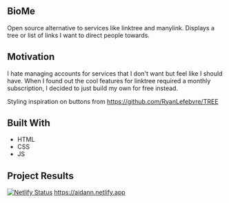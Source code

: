 ## BioMe
Open source alternative to services like linktree and manylink. Displays a tree or list of links I want to direct people towards. 

## Motivation
I hate managing accounts for services that I don't want but feel like I should have. When 
I found out the cool features for linktree required a monthly subscription, I decided to 
just build my own for free instead.

Styling inspiration on buttons from https://github.com/RyanLefebvre/TREE

## Built With
- HTML
- CSS
- JS
    
## Project Results
[![Netlify Status](https://api.netlify.com/api/v1/badges/a8249585-8706-46ba-94d9-2883cd706bcf/deploy-status)](https://app.netlify.com/sites/aidann/deploys)
https://aidann.netlify.app
